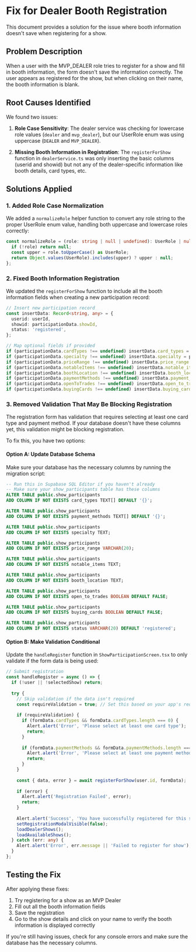 # Fix for Dealer Booth Registration

This document provides a solution for the issue where booth information doesn't save when registering for a show.

## Problem Description

When a user with the MVP_DEALER role tries to register for a show and fill in booth information, the form doesn't save the information correctly. The user appears as registered for the show, but when clicking on their name, the booth information is blank.

## Root Causes Identified

We found two issues:

1. **Role Case Sensitivity**: The dealer service was checking for lowercase role values (`dealer` and `mvp_dealer`), but our UserRole enum was using uppercase (`DEALER` and `MVP_DEALER`).

2. **Missing Booth Information in Registration**: The `registerForShow` function in `dealerService.ts` was only inserting the basic columns (userid and showid) but not any of the dealer-specific information like booth details, card types, etc.

## Solutions Applied

### 1. Added Role Case Normalization

We added a `normalizeRole` helper function to convert any role string to the proper UserRole enum value, handling both uppercase and lowercase roles correctly:

```typescript
const normalizeRole = (role: string | null | undefined): UserRole | null => {
  if (!role) return null;
  const upper = role.toUpperCase() as UserRole;
  return Object.values(UserRole).includes(upper) ? upper : null;
};
```

### 2. Fixed Booth Information Registration

We updated the `registerForShow` function to include all the booth information fields when creating a new participation record:

```typescript
// Insert new participation record
const insertData: Record<string, any> = {
  userid: userId,
  showid: participationData.showId,
  status: 'registered',
};

// Map optional fields if provided
if (participationData.cardTypes !== undefined) insertData.card_types = participationData.cardTypes;
if (participationData.specialty !== undefined) insertData.specialty = participationData.specialty;
if (participationData.priceRange !== undefined) insertData.price_range = participationData.priceRange;
if (participationData.notableItems !== undefined) insertData.notable_items = participationData.notableItems;
if (participationData.boothLocation !== undefined) insertData.booth_location = participationData.boothLocation;
if (participationData.paymentMethods !== undefined) insertData.payment_methods = participationData.paymentMethods;
if (participationData.openToTrades !== undefined) insertData.open_to_trades = participationData.openToTrades;
if (participationData.buyingCards !== undefined) insertData.buying_cards = participationData.buyingCards;
```

### 3. Removed Validation That May Be Blocking Registration

The registration form has validation that requires selecting at least one card type and payment method. If your database doesn't have these columns yet, this validation might be blocking registration.

To fix this, you have two options:

#### Option A: Update Database Schema
Make sure your database has the necessary columns by running the migration script:

```sql
-- Run this in Supabase SQL Editor if you haven't already
-- Make sure your show_participants table has these columns
ALTER TABLE public.show_participants 
ADD COLUMN IF NOT EXISTS card_types TEXT[] DEFAULT '{}';

ALTER TABLE public.show_participants 
ADD COLUMN IF NOT EXISTS payment_methods TEXT[] DEFAULT '{}';

ALTER TABLE public.show_participants 
ADD COLUMN IF NOT EXISTS specialty TEXT;

ALTER TABLE public.show_participants 
ADD COLUMN IF NOT EXISTS price_range VARCHAR(20);

ALTER TABLE public.show_participants 
ADD COLUMN IF NOT EXISTS notable_items TEXT;

ALTER TABLE public.show_participants 
ADD COLUMN IF NOT EXISTS booth_location TEXT;

ALTER TABLE public.show_participants 
ADD COLUMN IF NOT EXISTS open_to_trades BOOLEAN DEFAULT FALSE;

ALTER TABLE public.show_participants 
ADD COLUMN IF NOT EXISTS buying_cards BOOLEAN DEFAULT FALSE;

ALTER TABLE public.show_participants 
ADD COLUMN IF NOT EXISTS status VARCHAR(20) DEFAULT 'registered';
```

#### Option B: Make Validation Conditional

Update the `handleRegister` function in `ShowParticipationScreen.tsx` to only validate if the form data is being used:

```typescript
// Submit registration
const handleRegister = async () => {
  if (!user || !selectedShow) return;
  
  try {
    // Skip validation if the data isn't required
    const requireValidation = true; // Set this based on your app's requirements
    
    if (requireValidation) {
      if (formData.cardTypes && formData.cardTypes.length === 0) {
        Alert.alert('Error', 'Please select at least one card type');
        return;
      }
      
      if (formData.paymentMethods && formData.paymentMethods.length === 0) {
        Alert.alert('Error', 'Please select at least one payment method');
        return;
      }
    }
    
    const { data, error } = await registerForShow(user.id, formData);
    
    if (error) {
      Alert.alert('Registration Failed', error);
      return;
    }
    
    Alert.alert('Success', 'You have successfully registered for this show');
    setRegistrationModalVisible(false);
    loadDealerShows();
    loadAvailableShows();
  } catch (err: any) {
    Alert.alert('Error', err.message || 'Failed to register for show');
  }
};
```

## Testing the Fix

After applying these fixes:

1. Try registering for a show as an MVP Dealer
2. Fill out all the booth information fields
3. Save the registration
4. Go to the show details and click on your name to verify the booth information is displayed correctly

If you're still having issues, check for any console errors and make sure the database has the necessary columns.
